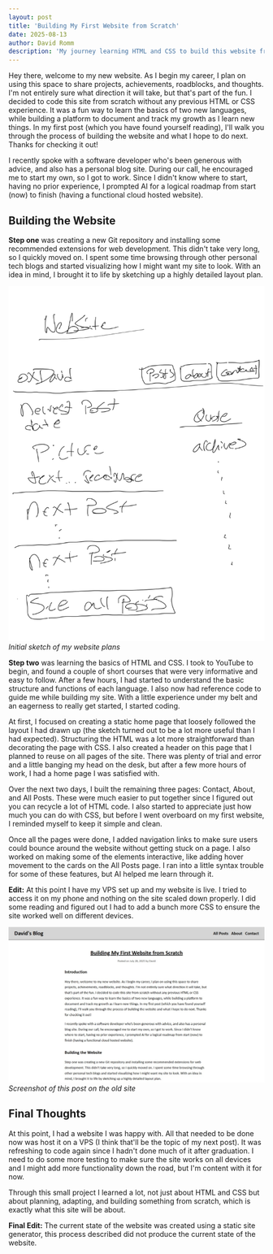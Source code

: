 ```yaml
---
layout: post
title: 'Building My First Website from Scratch'
date: 2025-08-13
author: David Romm
description: 'My journey learning HTML and CSS to build this website from scratch, including the challenges and lessons learned along the way.'
---
```


Hey there, welcome to my new website. As I begin my career, I plan on using this space to share projects, achievements, roadblocks, and thoughts. I'm not entirely sure what direction it will take, but that's part of the fun. I decided to code this site from scratch without any previous HTML or CSS experience. It was a fun way to learn the basics of two new languages, while building a platform to document and track my growth as I learn new things. In my first post (which you have found yourself reading), I'll walk you through the process of building the website and what I hope to do next. Thanks for checking it out!

I recently spoke with a software developer who's been generous with advice, and also has a personal blog site. During our call, he encouraged me to start my own, so I got to work. Since I didn't know where to start, having no prior experience, I prompted AI for a logical roadmap from start (now) to finish (having a functional cloud hosted website).

## Building the Website

**Step one** was creating a new Git repository and installing some recommended extensions for web development. This didn't take very long, so I quickly moved on. I spent some time browsing through other personal tech blogs and started visualizing how I might want my site to look. With an idea in mind, I brought it to life by sketching up a highly detailed layout plan.

<img src="/assets/images/IMG_0016.jpg" alt="Picture of my sketch of website layout" class="img-medium">
<em>Initial sketch of my website plans</em>

**Step two** was learning the basics of HTML and CSS. I took to YouTube to begin, and found a couple of short courses that were very informative and easy to follow. After a few hours, I had started to understand the basic structure and functions of each language. I also now had reference code to guide me while building my site. With a little experience under my belt and an eagerness to really get started, I started coding.

At first, I focused on creating a static home page that loosely followed the layout I had drawn up (the sketch turned out to be a lot more useful than I had expected). Structuring the HTML was a lot more straightforward than decorating the page with CSS. I also created a header on this page that I planned to reuse on all pages of the site. There was plenty of trial and error and a little banging my head on the desk, but after a few more hours of work, I had a home page I was satisfied with.

Over the next two days, I built the remaining three pages: Contact, About, and All Posts. These were much easier to put together since I figured out you can recycle a lot of HTML code. I also started to appreciate just how much you can do with CSS, but before I went overboard on my first website, I reminded myself to keep it simple and clean.

Once all the pages were done, I added navigation links to make sure users could bounce around the website without getting stuck on a page. I also worked on making some of the elements interactive, like adding hover movement to the cards on the All Posts page. I ran into a little syntax trouble for some of these features, but AI helped me learn through it.

**Edit:** At this point I have my VPS set up and my website is live. I tried to access it on my phone and nothing on the site scaled down properly. I did some reading and figured out I had to add a bunch more CSS to ensure the site worked well on different devices.

<img src="/assets/images/old_site.jpg" alt="Picture of my sketch of old website" class="img-medium">
<em>Screenshot of this post on the old site</em>

## Final Thoughts

At this point, I had a website I was happy with. All that needed to be done now was host it on a VPS (I think that'll be the topic of my next post). It was refreshing to code again since I hadn't done much of it after graduation. I need to do some more testing to make sure the site works on all devices and I might add more functionality down the road, but I'm content with it for now.

Through this small project I learned a lot, not just about HTML and CSS but about planning, adapting, and building something from scratch, which is exactly what this site will be about.

**Final Edit:** The current state of the website was created using a static site generator, this process described did not produce the current state of the website.
